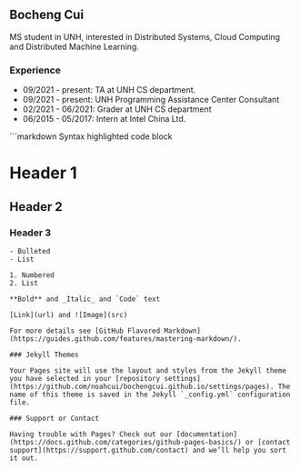 ## Bocheng Cui

MS student in UNH, interested in Distributed Systems, Cloud Computing and Distributed Machine Learning.

### Experience

<body>
<ul>
<li> 09/2021 - present: TA at UNH CS department.</li>
<li> 09/2021 - present: UNH Programming Assistance Center Consultant</li>
<li> 02/2021 - 06/2021: Grader at UNH CS department</li>
<li> 06/2015 - 05/2017: Intern at Intel China Ltd.</li>
</ul>
</body>
```markdown
Syntax highlighted code block

# Header 1

## Header 2

### Header 3

```
- Bulleted
- List

1. Numbered
2. List

**Bold** and _Italic_ and `Code` text

[Link](url) and ![Image](src)

For more details see [GitHub Flavored Markdown](https://guides.github.com/features/mastering-markdown/).

### Jekyll Themes

Your Pages site will use the layout and styles from the Jekyll theme you have selected in your [repository settings](https://github.com/noahcui/bochengcui.github.io/settings/pages). The name of this theme is saved in the Jekyll `_config.yml` configuration file.

### Support or Contact

Having trouble with Pages? Check out our [documentation](https://docs.github.com/categories/github-pages-basics/) or [contact support](https://support.github.com/contact) and we’ll help you sort it out.

```

```

```

```

```

```

```

